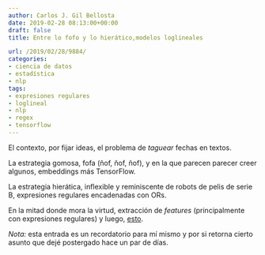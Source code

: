 ```yaml
---
author: Carlos J. Gil Bellosta
date: 2019-02-28 08:13:00+00:00
draft: false
title: Entre lo fofo y lo hierático,modelos loglineales

url: /2019/02/28/9884/
categories:
- ciencia de datos
- estadística
- nlp
tags:
- expresiones regulares
- loglineal
- nlp
- regex
- tensorflow
---
```





El contexto, por fijar ideas, el problema de _taguear_ fechas en textos.







La estrategia gomosa, fofa (ñof, ñof, ñof), y en la que parecen parecer creer algunos, embeddings más TensorFlow.







La estrategia hierática, inflexible y reminiscente de robots de pelis de serie B, expresiones regulares encadenadas con ORs.







En la mitad donde mora la virtud, extracción de _features_ (principalmente con expresiones regulares) y luego, [esto](https://www.datanalytics.com/2019/02/25/modelos-log-lineales-y-glms-con-regularizacion/).







_Nota:_ esta entrada es un recordatorio para mí mismo y por si retorna cierto asunto que dejé postergado hace un par de días.



